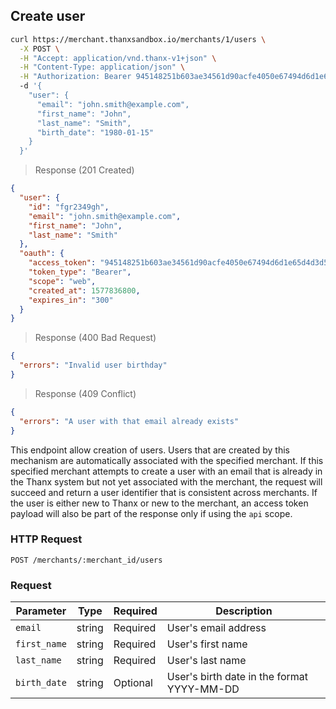 ## Create user

```bash
curl https://merchant.thanxsandbox.io/merchants/1/users \
  -X POST \
  -H "Accept: application/vnd.thanx-v1+json" \
  -H "Content-Type: application/json" \
  -H "Authorization: Bearer 945148251b603ae34561d90acfe4050e67494d6d1e65d4d3d52798407f03c0bd"
  -d '{
    "user": {
      "email": "john.smith@example.com",
      "first_name": "John",
      "last_name": "Smith",
      "birth_date": "1980-01-15"
    }
  }'
```

> Response (201 Created)

```json
{
  "user": {
    "id": "fgr2349gh",
    "email": "john.smith@example.com",
    "first_name": "John",
    "last_name": "Smith"
  },
  "oauth": {
    "access_token": "945148251b603ae34561d90acfe4050e67494d6d1e65d4d3d52798407f03c0bd",
    "token_type": "Bearer",
    "scope": "web",
    "created_at": 1577836800,
    "expires_in": "300"
  }
}
```

> Response (400 Bad Request)

```json
{
  "errors": "Invalid user birthday"
}
```

> Response (409 Conflict)

```json
{
  "errors": "A user with that email already exists"
}
```

This endpoint allow creation of users. Users that are created by this mechanism are automatically associated with the specified merchant. If this specified merchant attempts to create a user with an email that is already in the Thanx system but not yet associated with the merchant, the request will succeed and return a user identifier that is consistent across merchants. If the user is either new to Thanx or new to the merchant, an access token payload will also be part of the response only if using the `api` scope.

### HTTP Request

`POST /merchants/:merchant_id/users`

### Request

Parameter | Type | Required | Description
--------- | ---- | -------- | -----------
`email` | string | Required | User's email address
`first_name` | string | Required | User's first name
`last_name` | string | Required | User's last name
`birth_date` | string | Optional | User's birth date in the format YYYY-MM-DD
